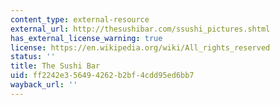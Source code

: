 ```yaml
---
content_type: external-resource
external_url: http://thesushibar.com/ssushi_pictures.shtml
has_external_license_warning: true
license: https://en.wikipedia.org/wiki/All_rights_reserved
status: ''
title: The Sushi Bar
uid: ff2242e3-5649-4262-b2bf-4cdd95ed6bb7
wayback_url: ''
---
```

